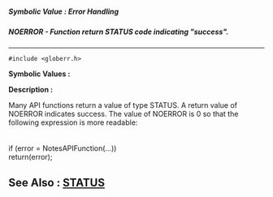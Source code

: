##### Symbolic Value : Error Handling
##### NOERROR - Function return STATUS code indicating "success".
---
```
#include <globerr.h>
```

**Symbolic Values :**



**Description :**

Many API functions return a value of type STATUS.  A return value of NOERROR indicates success.  The value of NOERROR is 0 so that the following expression is more readable:<br>
<br>
<br>
    if (error = NotesAPIFunction(...))<br>
        return(error);


**See Also :**
[STATUS](/domino-c-api-docs/reference/Data/STATUS)
---
